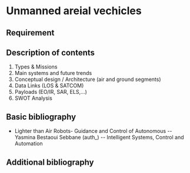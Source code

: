 # Unmanned areial vechicles

## Requirement

## Description of contents

1. Types & Missions
2. Main systems and future trends
3. Conceptual design / Architecture (air and ground segments)
4. Data Links (LOS & SATCOM)
5. Payloads (EO/IR, SAR, ELS,...)
6. SWOT Analysis

## Basic bibliography

- Lighter than Air Robots- Guidance and Control of Autonomous -- Yasmina Bestaoui Sebbane (auth_) -- Intelligent Systems, Control and Automation

## Additional bibliography

